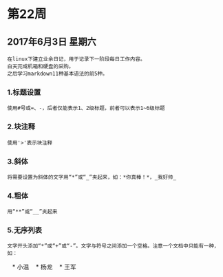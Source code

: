 # 第22周
## 2017年6月3日 星期六 
    在linux下建立业余日记，用于记录下一阶段每日工作内容。
    白天完成机箱和硬盘的采购。
    之后学习markdown11种基本语法的前5种。
### 1.标题设置
    使用#号或=、-，后者仅能表示1、2级标题，前者可以表示1~6级标题
### 2.块注释
    使用'>'表示块注释
### 3.斜体
    将需要设置为斜体的文字用“*”或“_”夹起来，如：*你真棒！*，_我好帅_
### 4.粗体
    用“**”或“__”夹起来
### 5.无序列表
    文字开头添加“*”或“+”或“-”。文字与符号之间添加一个空格。注意一个文档中只能有一种，如：
    * 小温
    * 杨龙
    * 王军
   

